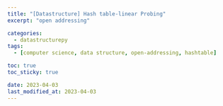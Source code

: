 ```yaml
---
title: "[Datastructure] Hash table-linear Probing"
excerpt: "open addressing"

categories:
  - datastructurepy
tags:
  - [computer science, data structure, open-addressing, hashtable]

toc: true
toc_sticky: true

date: 2023-04-03
last_modified_at: 2023-04-03
---
```

